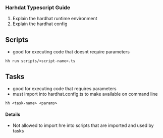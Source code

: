 ### Harhdat Typescript Guide

1. Explain the hardhat runtime environment
2. Explain the hardhat config

## Scripts

- good for executing code that doesnt require parameters

```
hh run scripts/<script-name>.ts
```

## Tasks

- good for executing code that requires parameters
- must import into hardhat.config.ts to make available on command line

```
hh <task-name> <params>
```

#### Details

- Not allowed to import hre into scripts that are imported and used by tasks
